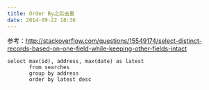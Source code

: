 ```yaml
---
title: Order By之后去重
date: 2014-09-22 18:36
---
```

参考：<http://stackoverflow.com/questions/15549174/select-distinct-records-based-on-one-field-while-keeping-other-fields-intact>

    select max(id), address, max(date) as latest 
           from searches 
           group by address 
           order by latest desc
